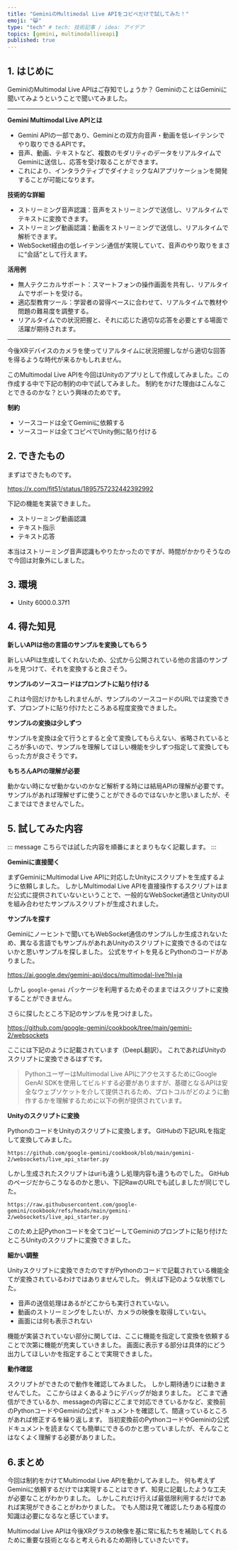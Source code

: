 ```yaml
---
title: "GeminiのMultimodal Live APIをコピペだけで試してみた！"
emoji: "😸"
type: "tech" # tech: 技術記事 / idea: アイデア
topics: [gemini, multimodalliveapi]
published: true
---
```


## 1. はじめに

GeminiのMultimodal Live APIはご存知でしょうか？
GeminiのことはGeminiに聞いてみようということで聞いてみました。

---
**Gemini Multimodal Live APIとは**

* Gemini APIの一部であり、Geminiとの双方向音声・動画を低レイテンシでやり取りできるAPIです。
* 音声、動画、テキストなど、複数のモダリティのデータをリアルタイムでGeminiに送信し、応答を受け取ることができます。
* これにより、インタラクティブでダイナミックなAIアプリケーションを開発することが可能になります。

**技術的な詳細**

* ストリーミング音声認識：音声をストリーミングで送信し、リアルタイムでテキストに変換できます。
* ストリーミング動画認識：動画をストリーミングで送信し、リアルタイムで解析できます。
* WebSocket経由の低レイテンシ通信が実現していて、音声のやり取りをまさに“会話”として行えます。

**活用例**

* 無人テクニカルサポート：スマートフォンの操作画面を共有し、リアルタイムでサポートを受ける。
* 適応型教育ツール：学習者の習得ペースに合わせて、リアルタイムで教材や問題の難易度を調整する。
* リアルタイムでの状況把握と、それに応じた適切な応答を必要とする場面で活躍が期待されます。
---

今後XRデバイスのカメラを使ってリアルタイムに状況把握しながら適切な回答を得るような時代が来るかもしれません。

このMultimodal Live APIを今回はUnityのアプリとして作成してみました。この作成する中で下記の制約の中で試してみました。
制約をかけた理由はこんなことできるのかな？という興味のためです。

**制約**

- ソースコードは全てGeminiに依頼する
- ソースコードは全てコピペでUnity側に貼り付ける

## 2. できたもの

まずはできたものです。

https://x.com/fit51/status/1895757232442392992

下記の機能を実装できました。

- ストリーミング動画認識
- テキスト指示
- テキスト応答

本当はストリーミング音声認識もやりたかったのですが、時間がかかりそうなので今回は対象外にしました。

## 3. 環境

- Unity 6000.0.37f1

## 4. 得た知見

**新しいAPIは他の言語のサンプルを変換してもらう**

新しいAPIは生成してくれないため、公式から公開されている他の言語のサンプルを見つけて、それを変換すると良さそう。

**サンプルのソースコードはプロンプトに貼り付ける**

これは今回だけかもしれませんが、サンプルのソースコードのURLでは変換できず、プロンプトに貼り付けたところある程度変換できました。

**サンプルの変換は少しずつ**

サンプルを変換は全て行うとすると全て変換してもらえない、省略されているところが多いので、サンプルを理解してほしい機能を少しずつ指定して変換してもらった方が良さそうです。

**もちろんAPIの理解が必要**

動かない時になぜ動かないのかなど解析する時には結局APIの理解が必要です。
サンプルがあれば理解せずに使うことができるのではないかと思いましたが、そこまではできませんでした。

## 5. 試してみた内容

::: message
こちらでは試した内容を順番にまとまりもなく記載します。
:::

**Geminiに直接聞く**

まずGeminiにMultimodal Live APIに対応したUnityにスクリプトを生成するように依頼しました。
しかしMultimodal Live APIを直接操作するスクリプトはまだ公式に提供されていないということで、一般的なWebSocket通信とUnityのUIを組み合わせたサンプルスクリプトが生成されました。

**サンプルを探す**

Geminiにノーヒントで聞いてもWebSocket通信のサンプルしか生成されないため、異なる言語でもサンプルがあれあUnityのスクリプトに変換できるのではないかと思いサンプルを探しました。
公式をサイトを見るとPythonのコードがありました。

https://ai.google.dev/gemini-api/docs/multimodal-live?hl=ja

しかし `google-genai` パッケージを利用するためそのままではスクリプトに変換することができません。

さらに探したところ下記のサンプルを見つけました。

https://github.com/google-gemini/cookbook/tree/main/gemini-2/websockets

ここには下記のように記載されています（DeepL翻訳）。
これであればUnityのスクリプトに変換できるはずです。

> PythonユーザーはMultimodal Live APIにアクセスするためにGoogle GenAI SDKを使用してビルドする必要がありますが、基礎となるAPIは安全なウェブソケットを介して提供されるため、プロトコルがどのように動作するかを理解するために以下の例が提供されています。

**Unityのスクリプトに変換**

PythonのコードをUnityのスクリプトに変換します。
GitHubの下記URLを指定して変換してみました。

```
https://github.com/google-gemini/cookbook/blob/main/gemini-2/websockets/live_api_starter.py
```

しかし生成されたスクリプトはuriも違うし処理内容も違うものでした。
GitHubのページだからこうなるのかと思い、下記RawのURLでも試しましたが同じでした。

```
https://raw.githubusercontent.com/google-gemini/cookbook/refs/heads/main/gemini-2/websockets/live_api_starter.py
```

このため上記Pythonコードを全てコピーしてGeminiのプロンプトに貼り付けたところUnityのスクリプトに変換できました。

**細かい調整**

Unityスクリプトに変換できたのですがPythonのコードで記載されている機能全てが変換されているわけではありませんでした。
例えば下記のような状態でした。

- 音声の送信処理はあるがどこからも実行されていない。
- 動画のストリーミングをしたいが、カメラの映像を取得していない。
- 画面には何も表示されない

機能が実装されていない部分に関しては、ここに機能を指定して変換を依頼することで次第に機能が充実していきました。
画面に表示する部分は具体的にどう出力してほしいかを指定することで実現できました。

**動作確認**

スクリプトができたので動作を確認してみました。
しかし期待通りには動きませんでした。
ここからはよくあるようにデバッグが始まりました。
どこまで通信ができているか、messageの内容にどこまで対応できているかなど、変換前のPythonコードやGeminiの公式ドキュメントを確認して、間違っているところがあれば修正するを繰り返します。
当初変換前のPythonコードやGeminiの公式ドキュメントを読まなくても簡単にできるのかと思っていましたが、そんなことはなくよく理解する必要がありました。

## 6.まとめ

今回は制約をかけてMultimodal Live APIを動かしてみました。
何も考えずGeminiに依頼するだけでは実現することはできず、知見に記載したような工夫が必要なことがわかりました。
しかしこれだけ行えば最低限利用するだけであれば実現ができることがわかりました。
でも人間は見て確認したりある程度の知識は必要になるなと感じています。

Multimodal Live APIは今後XRグラスの映像を基に常に私たちを補助してくれるために重要な技術となると考えられるため期待していきたいです。